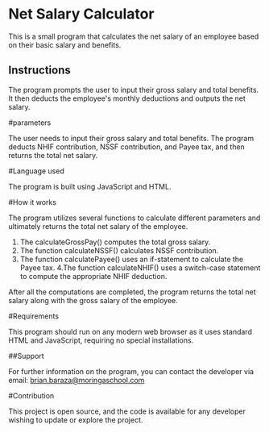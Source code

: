 # Net Salary Calculator

This is a small program that calculates the net salary of an employee based on their basic salary and benefits.

## Instructions

The program prompts the user to input their gross salary and total benefits. It then deducts the employee's monthly deductions and outputs the net salary.

#parameters

The user needs to input their gross salary and total benefits. The program deducts NHIF contribution, NSSF contribution, and Payee tax, and then returns the total net salary.

#Language used

The program is built using JavaScript and HTML.

#How it works

The program utilizes several functions to calculate different parameters and ultimately returns the total net salary of the employee.

1. The calculateGrossPay() computes the total gross salary.
2. The function calculateNSSF() calculates NSSF contribution.
3. The function calculatePayee() uses an if-statement to calculate the Payee tax.
4.The function calculateNHIF() uses a switch-case statement to compute the appropriate NHIF deduction.

After all the computations are completed, the program returns the total net salary along with the gross salary of the employee.


#Requirements

This program should run on any modern web browser as it uses standard HTML and JavaScript, requiring no special installations.

##Support

For further information on the program, you can contact the developer via email: brian.baraza@moringaschool.com

#Contribution

This project is open source, and the code is available for any developer wishing to update or explore the project. 

